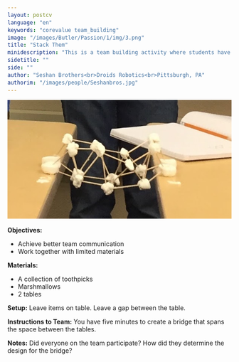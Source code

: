 ```yaml
---
layout: postcv
language: "en"
keywords: "corevalue team_building"
image: "/images/Butler/Passion/1/img/3.png"
title: "Stack Them"
minidescription: "This is a team building activity where students have build a bridge."
sidetitle: ""
side: ""
author: "Seshan Brothers<br>Droids Robotics<br>Pittsburgh, PA"
authorim: "/images/people/Seshanbros.jpg"
---
```



<img src="/images/CoreValues/Bridge.jpg" style="max-width: 100%">

<b>Objectives:</b>
- Achieve better team communication
- Work together with limited materials

<b>Materials:</b>
- A collection of toothpicks
- Marshmallows
- 2 tables

<b>Setup:</b>
Leave items on table. Leave a gap between the table.

<b>Instructions to Team:</b>
You have five minutes to create a bridge that spans the space between the tables.

<b>Notes:</b>
Did everyone on the team participate? How did they determine the design for the bridge?

